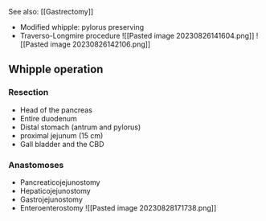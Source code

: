 
See also: [[Gastrectomy]] 

- Modified whipple: pylorus preserving 
- Traverso-Longmire procedure
![[Pasted image 20230826141604.png]]
![[Pasted image 20230826142106.png]]

## Whipple operation 
### Resection 
- Head of the pancreas
- Entire duodenum
- Distal stomach (antrum and pylorus)
- proximal jejunum (15 cm)
- Gall bladder and the CBD

### Anastomoses
- Pancreaticojejunostomy
- Hepaticojejunostomy
- Gastrojejunostomy
- Enteroenterostomy 
![[Pasted image 20230828171738.png]]